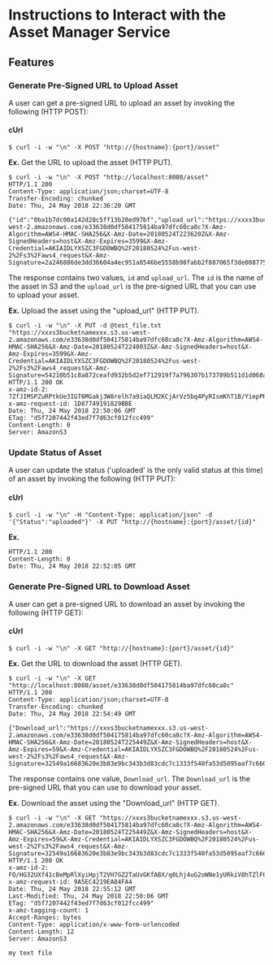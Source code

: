# Instructions to Interact with the Asset Manager Service 

## Features

### Generate Pre-Signed URL to Upload Asset

A user can get a pre-signed URL to upload an asset by invoking the following (HTTP POST):

#### cUrl
```
$ curl -i -w "\n" -X POST "http://{hostname}:{port}/asset"
```

**Ex.** Get the URL to upload the asset (HTTP PUT).
```
$ curl -i -w "\n" -X POST "http://localhost:8080/asset"
HTTP/1.1 200 
Content-Type: application/json;charset=UTF-8
Transfer-Encoding: chunked
Date: Thu, 24 May 2018 22:36:20 GMT

{"id":"0ba1b7dc00a142d28c5ff13b20ed97bf","upload_url":"https://xxxs3bucketnamexxx.s3.us-west-2.amazonaws.com/e33638d0df504175814ba97dfc60ca8c?X-Amz-Algorithm=AWS4-HMAC-SHA256&X-Amz-Date=20180524T223620Z&X-Amz-SignedHeaders=host&X-Amz-Expires=3599&X-Amz-Credential=AKIAIDLYXSZC3FGDOWBQ%2F20180524%2Fus-west-2%2Fs3%2Faws4_request&X-Amz-Signature=2a246886de3dd36604a4ec951a8546be5558b98fabb2f887065f3de008775f9d"}
```

The response contains two values, `id` and `upload_url`. The `id` is the name of the asset in S3 and the `upload_url` is the pre-signed URL that you can use to upload your asset.

**Ex.** Upload the asset using the "upload_url" (HTTP PUT).
```
$ curl -i -w "\n" -X PUT -d @test_file.txt "https://xxxs3bucketnamexxx.s3.us-west-2.amazonaws.com/e33638d0df504175814ba97dfc60ca8c?X-Amz-Algorithm=AWS4-HMAC-SHA256&X-Amz-Date=20180524T224803Z&X-Amz-SignedHeaders=host&X-Amz-Expires=3599&X-Amz-Credential=AKIAIDLYXSZC3FGDOWBQ%2F20180524%2Fus-west-2%2Fs3%2Faws4_request&X-Amz-Signature=54210b51c8a872ceafd932b5d2ef712919f7a796307b173789b511d1d068a9e9"
HTTP/1.1 200 OK
x-amz-id-2: 7ZfJIMSPZuRPtkUe3IGT6MGakj3W8relh7a9iaQLM2KCjArVz5bq4PyRIsmKhT1B/YiepPR3+fE=
x-amz-request-id: 1D87749191829BBE
Date: Thu, 24 May 2018 22:50:06 GMT
ETag: "d5f7207442f43ed7f7d63cf012fcc499"
Content-Length: 0
Server: AmazonS3
```

### Update Status of Asset

A user can update the status ('uploaded' is the only valid status at this time) of an asset by invoking the following (HTTP PUT):

#### cUrl
```
$ curl -i -w "\n" -H "Content-Type: application/json" -d '{"Status":"uploaded"}' -X PUT "http://{hostname}:{port}/asset/{id}"
```

**Ex.**
```$ curl -i -w "\n" -H "Content-Type: application/json" -d '{"Status":"uploaded"}' -X PUT http://localhost:8080/asset/e33638d0df504175814ba97dfc60ca8c
HTTP/1.1 200 
Content-Length: 0
Date: Thu, 24 May 2018 22:52:05 GMT
```

### Generate Pre-Signed URL to Download Asset

A user can get a pre-signed URL to download an asset by invoking the following (HTTP GET):

#### cUrl
```
$ curl -i -w "\n" -X GET "http://{hostname}:{port}/asset/{id}"
```

**Ex.** Get the URL to download the asset (HTTP GET).
```
$ curl -i -w "\n" -X GET "http://localhost:8080/asset/e33638d0df504175814ba97dfc60ca8c"
HTTP/1.1 200 
Content-Type: application/json;charset=UTF-8
Transfer-Encoding: chunked
Date: Thu, 24 May 2018 22:54:49 GMT

{"Download_url":"https://xxxs3bucketnamexxx.s3.us-west-2.amazonaws.com/e33638d0df504175814ba97dfc60ca8c?X-Amz-Algorithm=AWS4-HMAC-SHA256&X-Amz-Date=20180524T225449Z&X-Amz-SignedHeaders=host&X-Amz-Expires=59&X-Amz-Credential=AKIAIDLYXSZC3FGDOWBQ%2F20180524%2Fus-west-2%2Fs3%2Faws4_request&X-Amz-Signature=32549a16683620e3b83e9bc343b3d83cdc7c1333f540fa53d5095aaf7c660d35"}
```

The response contains one value, `Download_url`. The `Download_url` is the pre-signed URL that you can use to download your asset.

**Ex.** Download the asset using the "Download_url" (HTTP GET).
```
$ curl -i -w "\n" -X GET "https://xxxs3bucketnamexxx.s3.us-west-2.amazonaws.com/e33638d0df504175814ba97dfc60ca8c?X-Amz-Algorithm=AWS4-HMAC-SHA256&X-Amz-Date=20180524T225449Z&X-Amz-SignedHeaders=host&X-Amz-Expires=59&X-Amz-Credential=AKIAIDLYXSZC3FGDOWBQ%2F20180524%2Fus-west-2%2Fs3%2Faws4_request&X-Amz-Signature=32549a16683620e3b83e9bc343b3d83cdc7c1333f540fa53d5095aaf7c660d35"
HTTP/1.1 200 OK
x-amz-id-2: FO/HG32UXf41cBeMpRlXyiHpjT2VH7GZ2TaUvGKfABX/q0Lhj4uG2oWNe1yURkiV8hTZlF07dno=
x-amz-request-id: 9A5EC4219EA84FA4
Date: Thu, 24 May 2018 22:55:12 GMT
Last-Modified: Thu, 24 May 2018 22:50:06 GMT
ETag: "d5f7207442f43ed7f7d63cf012fcc499"
x-amz-tagging-count: 1
Accept-Ranges: bytes
Content-Type: application/x-www-form-urlencoded
Content-Length: 12
Server: AmazonS3

my text file
```
